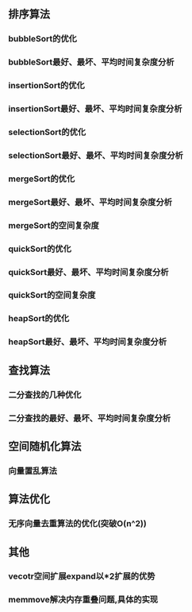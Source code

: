 
## 排序算法
### bubbleSort的优化
### bubbleSort最好、最坏、平均时间复杂度分析

### insertionSort的优化
### insertionSort最好、最坏、平均时间复杂度分析

### selectionSort的优化
### selectionSort最好、最坏、平均时间复杂度分析

### mergeSort的优化
### mergeSort最好、最坏、平均时间复杂度分析
### mergeSort的空间复杂度

### quickSort的优化
### quickSort最好、最坏、平均时间复杂度分析
### quickSort的空间复杂度

### heapSort的优化
### heapSort最好、最坏、平均时间复杂度分析

## 查找算法
### 二分查找的几种优化
### 二分查找的最好、最坏、平均时间复杂度分析

## 空间随机化算法
### 向量置乱算法

## 算法优化
### 无序向量去重算法的优化(突破O(n^2))

## 其他
### vecotr空间扩展expand以*2扩展的优势
### memmove解决内存重叠问题,具体的实现
